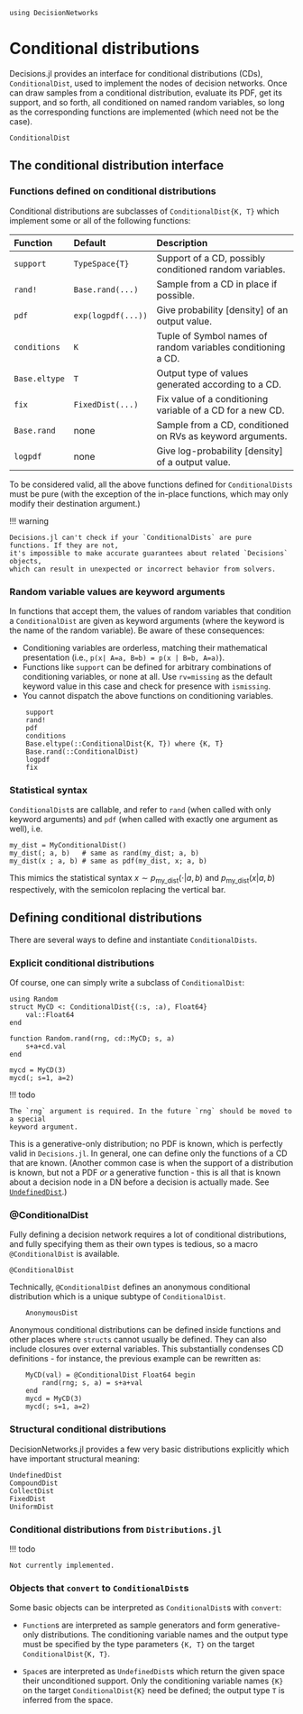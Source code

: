 ```@setup cds
using DecisionNetworks
```

# Conditional distributions

Decisions.jl provides an interface for conditional distributions (CDs), `ConditionalDist`,
used to implement the nodes of decision networks. Once can draw samples from a conditional
distribution, evaluate its PDF, get its support, and so forth, all conditioned on named
random variables, so long as the corresponding functions are implemented (which need not be
the case).

```@docs
ConditionalDist
```
## The conditional distribution interface

### Functions defined on conditional distributions

Conditional distributions are subclasses of `ConditionalDist{K, T}` which implement some or
all of the following functions:

| Function      | Default            | Description
| :------------ | :-------------     | :------------------------------------------------------
| `support`     | `TypeSpace{T}`     | Support of a CD, possibly conditioned random variables.
| `rand!`       | `Base.rand(...)`   | Sample from a CD in place if possible.
| `pdf`         | `exp(logpdf(...))` | Give probability [density] of an output value.
| `conditions`  | `K`                | Tuple of Symbol names of random variables conditioning a CD.
| `Base.eltype` | `T`                | Output type of values generated according to a CD.
| `fix`         | `FixedDist(...)`   | Fix value of a conditioning variable of a CD for a new CD.
| `Base.rand`   | none               | Sample from a CD, conditioned on RVs as keyword arguments.
| `logpdf`      | none               | Give log-probability [density] of a output value.

To be considered valid, all the above functions defined for `ConditionalDists` must be pure
(with the exception of the in-place functions, which may only modify their destination
argument.)

!!! warning

    Decisions.jl can't check if your `ConditionalDists` are pure functions. If they are not, 
    it's impossible to make accurate guarantees about related `Decisions` objects,
    which can result in unexpected or incorrect behavior from solvers.

### Random variable values are keyword arguments

In functions that accept them, the values of random variables that condition a
`ConditionalDist` are given as keyword arguments (where the keyword is the name of the
random variable). Be aware of these consequences:

* Conditioning variables are orderless, matching their mathematical presentation (i.e.,
  ``p(x| A=a, B=b) = p(x | B=b, A=a)``).
* Functions like `support` can be defined for arbitrary combinations of conditioning
variables, or none at all. Use `rv=missing` as the default keyword value in this case and
check for presence with `ismissing`.
* You cannot dispatch the above functions on conditioning variables.

```@docs
    support
    rand!
    pdf
    conditions
    Base.eltype(::ConditionalDist{K, T}) where {K, T}
    Base.rand(::ConditionalDist)
    logpdf
    fix
```

### Statistical syntax
`ConditionalDist`s are callable, and refer to `rand` (when called with only keyword
arguments) and `pdf` (when called with exactly one argument as well), i.e.

```
my_dist = MyConditionalDist()
my_dist(; a, b)   # same as rand(my_dist; a, b)
my_dist(x ; a, b) # same as pdf(my_dist, x; a, b)
```

This mimics the statistical syntax $x \sim p_{\textrm{my_dist}}(\cdot | a, b)$ and
$p_{\textrm{my_dist}}(x | a, b)$ respectively, with the semicolon replacing the vertical
bar.

## Defining conditional distributions
There are several ways to define and instantiate `ConditionalDists`. 


### Explicit conditional distributions

Of course, one can simply write a subclass of `ConditionalDist`:

```@example cds
using Random
struct MyCD <: ConditionalDist{(:s, :a), Float64}
    val::Float64
end

function Random.rand(rng, cd::MyCD; s, a)
    s+a+cd.val
end

mycd = MyCD(3)
mycd(; s=1, a=2)
```

!!! todo

    The `rng` argument is required. In the future `rng` should be moved to a special 
    keyword argument.

This is a generative-only distribution; no PDF is known, which is perfectly valid in
`Decisions.jl`. In general, one can define only the functions of a CD that are known.
(Another common case is when the support of a distribution is known, but not a PDF _or_ a
generative function - this is all that is known about a decision node in a DN before a
decision is actually made. See [`UndefinedDist`](@ref).)

### @ConditionalDist

Fully defining a decision network requires a lot of conditional distributions, and fully
specifying them as their own types is tedious, so a macro `@ConditionalDist` is available.

```@docs
@ConditionalDist
```
Technically, `@ConditionalDist` defines an anonymous conditional distribution which is a
unique subtype of `ConditionalDist`.

```@docs
    AnonymousDist
```

Anonymous conditional distributions can be defined inside functions and other places where
`structs` cannot usually be defined. They can also include closures over external variables.
This substantially condenses CD definitions - for instance, the previous example can be
rewritten as:

```@example cds
    MyCD(val) = @ConditionalDist Float64 begin
        rand(rng; s, a) = s+a+val
    end
    mycd = MyCD(3)
    mycd(; s=1, a=2)
```


### Structural conditional distributions

DecisionNetworks.jl provides a few very basic distributions explicitly which have important
structural meaning:

```@docs
UndefinedDist
CompoundDist
CollectDist
FixedDist
UniformDist
```


### Conditional distributions from `Distributions.jl`

!!! todo

    Not currently implemented.

### Objects that `convert` to `ConditionalDist`s

Some basic objects can be interpreted as `ConditionalDist`s with `convert`:

* `Function`s are interpreted as sample generators and form generative-only
  distributions. The conditioning variable names and the output type must be specified by
  the type parameters `{K, T}` on the target `ConditionalDist{K, T}`.

* `Space`s are interpreted as `UndefinedDist`s which return the given space their
  unconditioned support. Only the conditioning variable names `{K}` on the target
  `ConditionalDist{K}` need be defined; the output type `T` is inferred from the space.







